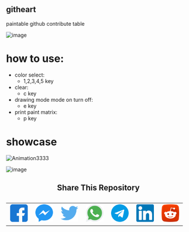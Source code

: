 ## githeart

paintable github contribute table

![image](https://user-images.githubusercontent.com/48323786/130625675-945dcc00-dcc9-45d5-8319-29d8fd5c3b13.png)
 
 # how to use:
 - color select:
   -  1,2,3,4,5 key
 - clear:
   - c key
 - drawing mode mode on turn off:
   - e key
 - print paint matrix:
   - p key

# showcase

![Animation3333](https://user-images.githubusercontent.com/48323786/130656806-4e445c1e-9648-448d-8968-fa8fd804c636.gif)

![image](https://user-images.githubusercontent.com/48323786/130627200-977b979b-7243-4e57-9c6f-77a3fe5d9db5.png)

<h2 align=center> Share This Repository<h2/>

<table align='center'>
    <tr>
        <td>
            <a href="https://web.facebook.com/sharer.php?t=I%20found%20a%20nice%20repo%20i%20say%20check%20it%20out&u=https://github.com/bahadiraraz/githeart&_rdc=1&_rdr" >
                <img src="https://github.com/myygunduz/Badge-Link-Creater/blob/main/Assets/icons/facebook.svg" height="48" width="48" alt="Facebook"/>
            </a>
        </td>
        <td>
            <a href="https://www.facebook.com/dialog/send?link=https://github.com/bahadiraraz/githeart&app_id=291494419107518&redirect_uri=https://github.com/bahadiraraz/githeart" >
                <img src="https://github.com/myygunduz/Badge-Link-Creater/blob/main/Assets/icons/messenger.svg" height="48" width="48" alt="Facebook Messenger"/>
            </a>
        </td>
        <td>
            <a href="https://twitter.com/intent/tweet?text=I%20found%20a%20nice%20repo%20i%20say%20check%20it%20out&url=https://github.com/bahadiraraz/githeart" >
                <img src="https://github.com/myygunduz/Badge-Link-Creater/blob/main/Assets/icons/twitter.svg" height="48" width="48" alt="Twitter"/>
            </a>
        </td>
        <td>
            <a href="https://web.whatsapp.com/send?text=I%20found%20a%20nice%20repo%20i%20say%20check%20it%20out https://github.com/bahadiraraz/githeart" >
                <img src="https://github.com/myygunduz/Badge-Link-Creater/blob/main/Assets/icons/whatsapp.svg" height="48" width="48" alt="WhatsApp"/>
            </a>
        </td>
        <td>
            <a href="https://t.me/share/url?url=https://github.com/bahadiraraz/githeart&text=GI%20found%20a%20nice%20repo%20i%20say%20check%20it%20out" >
                <img src="https://github.com/myygunduz/Badge-Link-Creater/blob/main/Assets/icons/telegram.svg" height="48" width="48" alt="Telegram"/>
            </a>
        </td>
        <td>
            <a href="https://www.linkedin.com/shareArticle?title=I%20found%20a%20nice%20repo%20i%20say%20check%20it%20out&url=https://github.com/bahadiraraz/githeart" >
                <img src="https://github.com/myygunduz/Badge-Link-Creater/blob/main/Assets/icons/linkedin.svg" height="48" width="48" alt="LinkedIn"/>
            </a>
        </td>
        <td>
            <a href="https://www.reddit.com/submit?title=I%20found%20a%20nice%20repo%20i%20say%20check%20it%20out&url=https://github.com/bahadiraraz/githeart" >
                <img src="https://github.com/myygunduz/Badge-Link-Creater/blob/main/Assets/icons/reddit.svg" height="48" width="48" alt="Reddit"/>
            </a>
        </td>
    </tr>
</table>
